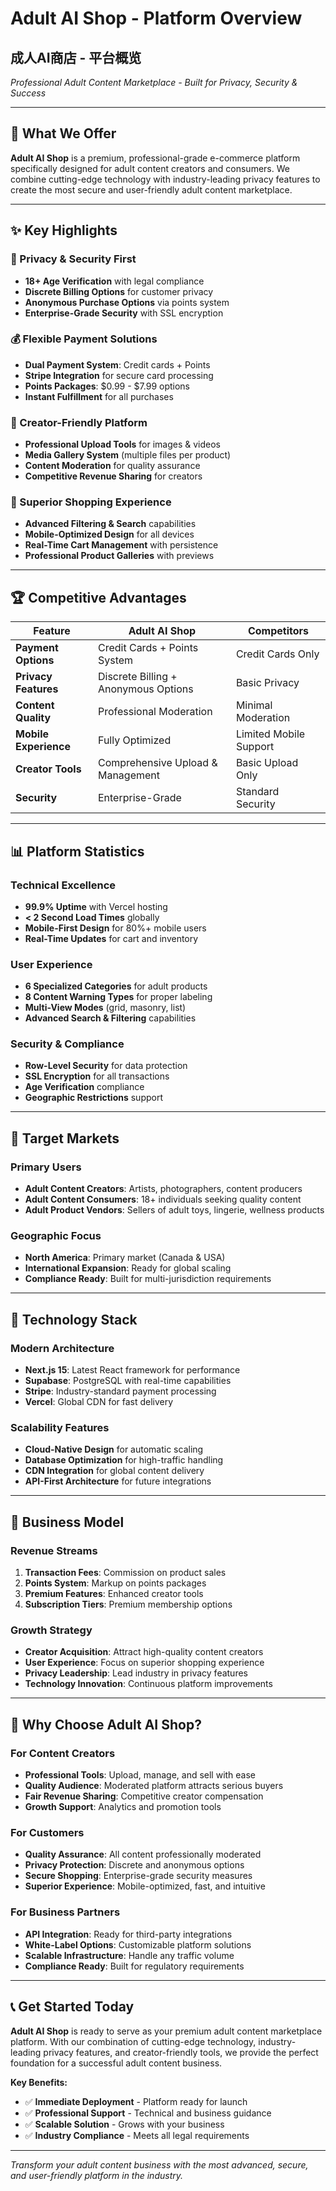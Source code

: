 # Adult AI Shop - Platform Overview

## 成人AI商店 - 平台概览

_Professional Adult Content Marketplace - Built for Privacy, Security & Success_

---

## 🎯 **What We Offer**

**Adult AI Shop** is a premium, professional-grade e-commerce platform specifically designed for adult content creators and consumers. We combine cutting-edge technology with industry-leading privacy features to create the most secure and user-friendly adult content marketplace.

---

## ✨ **Key Highlights**

### **🔐 Privacy & Security First**

- **18+ Age Verification** with legal compliance
- **Discrete Billing Options** for customer privacy
- **Anonymous Purchase Options** via points system
- **Enterprise-Grade Security** with SSL encryption

### **💰 Flexible Payment Solutions**

- **Dual Payment System**: Credit cards + Points
- **Stripe Integration** for secure card processing
- **Points Packages**: $0.99 - $7.99 options
- **Instant Fulfillment** for all purchases

### **🎨 Creator-Friendly Platform**

- **Professional Upload Tools** for images & videos
- **Media Gallery System** (multiple files per product)
- **Content Moderation** for quality assurance
- **Competitive Revenue Sharing** for creators

### **🛒 Superior Shopping Experience**

- **Advanced Filtering & Search** capabilities
- **Mobile-Optimized Design** for all devices
- **Real-Time Cart Management** with persistence
- **Professional Product Galleries** with previews

---

## 🏆 **Competitive Advantages**

| Feature               | Adult AI Shop                        | Competitors            |
| --------------------- | ------------------------------------ | ---------------------- |
| **Payment Options**   | Credit Cards + Points System         | Credit Cards Only      |
| **Privacy Features**  | Discrete Billing + Anonymous Options | Basic Privacy          |
| **Content Quality**   | Professional Moderation              | Minimal Moderation     |
| **Mobile Experience** | Fully Optimized                      | Limited Mobile Support |
| **Creator Tools**     | Comprehensive Upload & Management    | Basic Upload Only      |
| **Security**          | Enterprise-Grade                     | Standard Security      |

---

## 📊 **Platform Statistics**

### **Technical Excellence**

- **99.9% Uptime** with Vercel hosting
- **< 2 Second Load Times** globally
- **Mobile-First Design** for 80%+ mobile users
- **Real-Time Updates** for cart and inventory

### **User Experience**

- **6 Specialized Categories** for adult products
- **8 Content Warning Types** for proper labeling
- **Multi-View Modes** (grid, masonry, list)
- **Advanced Search & Filtering** capabilities

### **Security & Compliance**

- **Row-Level Security** for data protection
- **SSL Encryption** for all transactions
- **Age Verification** compliance
- **Geographic Restrictions** support

---

## 🎯 **Target Markets**

### **Primary Users**

- **Adult Content Creators**: Artists, photographers, content producers
- **Adult Content Consumers**: 18+ individuals seeking quality content
- **Adult Product Vendors**: Sellers of adult toys, lingerie, wellness products

### **Geographic Focus**

- **North America**: Primary market (Canada & USA)
- **International Expansion**: Ready for global scaling
- **Compliance Ready**: Built for multi-jurisdiction requirements

---

## 🚀 **Technology Stack**

### **Modern Architecture**

- **Next.js 15**: Latest React framework for performance
- **Supabase**: PostgreSQL with real-time capabilities
- **Stripe**: Industry-standard payment processing
- **Vercel**: Global CDN for fast delivery

### **Scalability Features**

- **Cloud-Native Design** for automatic scaling
- **Database Optimization** for high-traffic handling
- **CDN Integration** for global content delivery
- **API-First Architecture** for future integrations

---

## 💼 **Business Model**

### **Revenue Streams**

1. **Transaction Fees**: Commission on product sales
2. **Points System**: Markup on points packages
3. **Premium Features**: Enhanced creator tools
4. **Subscription Tiers**: Premium membership options

### **Growth Strategy**

- **Creator Acquisition**: Attract high-quality content creators
- **User Experience**: Focus on superior shopping experience
- **Privacy Leadership**: Lead industry in privacy features
- **Technology Innovation**: Continuous platform improvements

---

## 🎉 **Why Choose Adult AI Shop?**

### **For Content Creators**

- **Professional Tools**: Upload, manage, and sell with ease
- **Quality Audience**: Moderated platform attracts serious buyers
- **Fair Revenue Sharing**: Competitive creator compensation
- **Growth Support**: Analytics and promotion tools

### **For Customers**

- **Quality Assurance**: All content professionally moderated
- **Privacy Protection**: Discrete and anonymous options
- **Secure Shopping**: Enterprise-grade security measures
- **Superior Experience**: Mobile-optimized, fast, and intuitive

### **For Business Partners**

- **API Integration**: Ready for third-party integrations
- **White-Label Options**: Customizable platform solutions
- **Scalable Infrastructure**: Handle any traffic volume
- **Compliance Ready**: Built for regulatory requirements

---

## 📞 **Get Started Today**

**Adult AI Shop** is ready to serve as your premium adult content marketplace platform. With our combination of cutting-edge technology, industry-leading privacy features, and creator-friendly tools, we provide the perfect foundation for a successful adult content business.

**Key Benefits:**

- ✅ **Immediate Deployment** - Platform ready for launch
- ✅ **Professional Support** - Technical and business guidance
- ✅ **Scalable Solution** - Grows with your business
- ✅ **Industry Compliance** - Meets all legal requirements

---

_Transform your adult content business with the most advanced, secure, and user-friendly platform in the industry._

